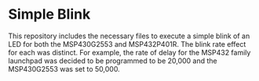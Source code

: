 # Simple Blink
This repository includes the necessary files to execute a simple blink of an LED for both the MSP430G2553 and MSP432P401R. The blink rate effect for each was distinct. For example, the rate of delay for the MSP432 family launchpad was decided to be programmed to be 20,000 and the MSP430G2553 was set to 50,000. 
